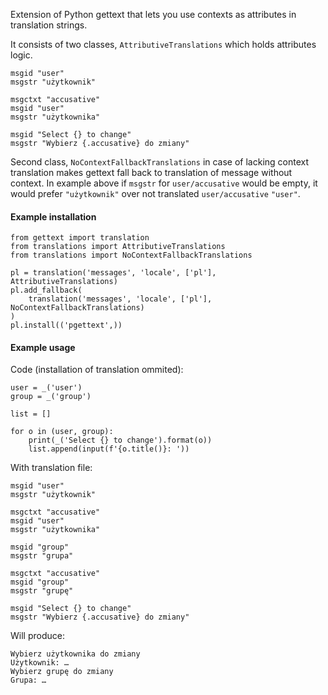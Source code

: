 Extension of Python gettext that lets you use contexts as attributes in
translation strings.

It consists of two classes, ``AttributiveTranslations`` which holds attributes
logic.

    msgid "user"
    msgstr "użytkownik"

    msgctxt "accusative"
    msgid "user"
    msgstr "użytkownika"

    msgid "Select {} to change"
    msgstr "Wybierz {.accusative} do zmiany"
    
Second class, ``NoContextFallbackTranslations`` in case of lacking context
translation makes gettext fall back to translation of message without context.
In example above if ``msgstr`` for ``user/accusative`` would be empty, it would
 prefer ``"użytkownik"`` over not translated ``user/accusative`` ``"user"``.

#### Example installation

    from gettext import translation
    from translations import AttributiveTranslations
    from translations import NoContextFallbackTranslations

    pl = translation('messages', 'locale', ['pl'], AttributiveTranslations)
    pl.add_fallback(
        translation('messages', 'locale', ['pl'], NoContextFallbackTranslations)
    )
    pl.install(('pgettext',))

#### Example usage

Code (installation of translation ommited):

    user = _('user')
    group = _('group')

    list = []

    for o in (user, group):
        print(_('Select {} to change').format(o))
        list.append(input(f'{o.title()}: '))
        
With translation file:

    msgid "user"
    msgstr "użytkownik"

    msgctxt "accusative"
    msgid "user"
    msgstr "użytkownika"

    msgid "group"
    msgstr "grupa"

    msgctxt "accusative"
    msgid "group"
    msgstr "grupę"

    msgid "Select {} to change"
    msgstr "Wybierz {.accusative} do zmiany"

Will produce:
    
    Wybierz użytkownika do zmiany
    Użytkownik: …
    Wybierz grupę do zmiany
    Grupa: …
